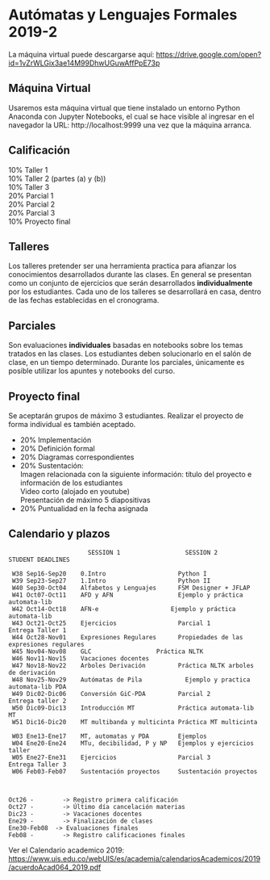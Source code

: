 # Autómatas y Lenguajes Formales 2019-2

La máquina virtual puede descargarse aquí: https://drive.google.com/open?id=1vZrWLGix3ae14M99DhwUGuwAffPpE73p


## Máquina Virtual

Usaremos esta máquina virtual que tiene instalado un entorno Python Anaconda con Jupyter Notebooks, el cual se hace visible al ingresar en el navegador la URL: http://localhost:9999 una vez que la máquina arranca.


## Calificación

10% Taller 1<br/>
10% Taller 2 (partes (a) y (b))<br/>
10% Taller 3<br/>
20% Parcial 1<br/>
20% Parcial 2<br/>
20% Parcial 3<br/>
10% Proyecto final<br/>


## Talleres

Los talleres pretender ser una herramienta practica para afianzar los conocimientos desarrollados durante las clases. En general se presentan como un conjunto de ejercicios que serán desarrollados **individualmente** por los estudiantes. Cada uno de los talleres se desarrollará en casa, dentro de las fechas establecidas en el cronograma.


## Parciales

Son evaluaciones **individuales** basadas en notebooks sobre los temas tratados en las clases. Los estudiantes deben solucionarlo en el salón de clase, en un tiempo determinado. Durante los parciales, únicamente es posible utilizar los apuntes y notebooks del curso.


## Proyecto final
Se aceptarán grupos de máximo 3 estudiantes. Realizar el proyecto de forma individual es también aceptado.
- 20% Implementación
- 20% Definición formal
- 20% Diagramas correspondientes
- 20% Sustentación:<br/>
Imagen relacionada con la siguiente información: título del proyecto e información de los estudiantes<br/>
Video corto (alojado en youtube)<br/>
Presentación de máximo 5 diapositivas<br/>
- 20% Puntualidad en la fecha asignada


## Calendario y plazos

                          SESSION 1                  SESSION 2               STUDENT DEADLINES

     W38 Sep16-Sep20    0.Intro                    Python I
     W39 Sep23-Sep27    1.Intro                    Python II
     W40 Sep30-Oct04    Alfabetos y Lenguajes      FSM Designer + JFLAP
     W41 Oct07-Oct11    AFD y AFN                  Ejemplo y práctica automata-lib
     W42 Oct14-Oct18    AFN-e	                 Ejemplo y práctica automata-lib
     W43 Oct21-Oct25    Ejercicios                 Parcial 1               Entrega Taller 1
     W44 Oct28-Nov01    Expresiones Regulares      Propiedades de las expresiones regulares
     W45 Nov04-Nov08    GLC	                 Práctica NLTK
     W46 Nov11-Nov15    Vacaciones docentes
     W47 Nov18-Nov22    Arboles Derivación         Práctica NLTK arboles de derivación
     W48 Nov25-Nov29    Autómatas de Pila	         Ejemplo y practica automata-lib PDA
     W49 Dic02-Dic06    Conversión GiC-PDA         Parcial 2               Entrega taller 2
     W50 Dic09-Dic13    Introducción MT            Práctica automata-lib MT
     W51 Dic16-Dic20    MT multibanda y multicinta Práctica MT multicinta

     W03 Ene13-Ene17    MT, automatas y PDA        Ejemplos
     W04 Ene20-Ene24    MTu, decibilidad, P y NP   Ejemplos y ejercicios taller
     W05 Ene27-Ene31    Ejercicios                 Parcial 3               Entrega Taller 3
     W06 Feb03-Feb07    Sustentación proyectos     Sustentación proyectos



    Oct26 -        -> Registro primera calificación
    Oct27 -        -> Último día cancelación materias
    Dic23 -        -> Vacaciones docentes
    Ene29 -        -> Finalización de clases
    Ene30-Feb08  -> Evaluaciones finales
    Feb08 -        -> Registro calificaciones finales
    
Ver el Calendario academico 2019:
https://www.uis.edu.co/webUIS/es/academia/calendariosAcademicos/2019/acuerdoAcad064_2019.pdf

